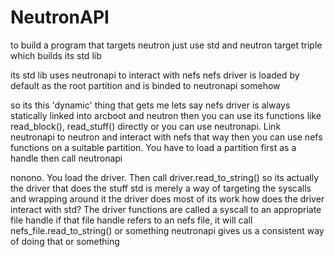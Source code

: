 # NeutronAPI

to build a program that targets neutron
just use std and neutron target triple
which builds its std lib

its std lib uses neutronapi to interact with nefs
nefs driver is loaded by default as the root partition
and is binded to neutronapi somehow

so its this 'dynamic' thing that gets me
lets say nefs driver is always statically linked into arcboot and neutron
then you can use its functions like read_block(), read_stuff() directly
or you can use neutronapi. Link neutronapi to neutron and interact with nefs that way
then you can use nefs functions on a suitable partition. You have to load a partition first as a handle
then call neutronapi

nonono. You load the driver. Then call driver.read_to_string()
so its actually the driver that does the stuff
std is merely a way of targeting the syscalls and wrapping around it
the driver does most of its work
how does the driver interact with std? The driver functions are called a syscall to an appropriate file handle
if that file handle refers to an nefs file, it will call nefs_file.read_to_string() or something
neutronapi gives us a consistent way of doing that or something
